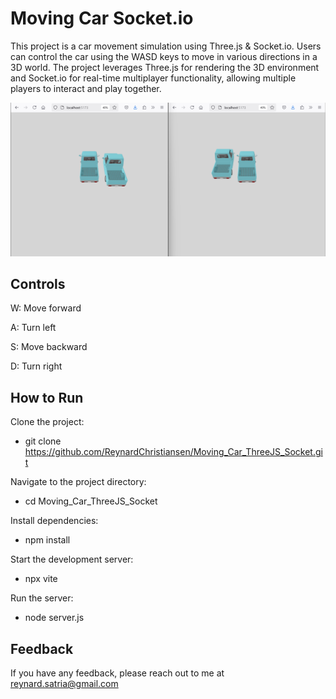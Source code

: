 # Moving Car Socket.io
This project is a car movement simulation using Three.js & Socket.io. Users can control the car using the WASD keys to move in various directions in a 3D world. The project leverages Three.js for rendering the 3D environment and Socket.io for real-time multiplayer functionality, allowing multiple players to interact and play together.


![image alt](https://github.com/ReynardChristiansen/Moving_Car_ThreeJS_Socket/blob/main/Result.png?raw=true)

## Controls

W: Move forward

A: Turn left

S: Move backward

D: Turn right

## How to Run

Clone the project:

- git clone https://github.com/ReynardChristiansen/Moving_Car_ThreeJS_Socket.git

Navigate to the project directory:

- cd Moving_Car_ThreeJS_Socket

Install dependencies:

- npm install

Start the development server:

- npx vite

Run the server:

- node server.js

## Feedback

If you have any feedback, please reach out to me at reynard.satria@gmail.com


